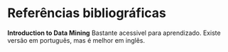# Referências bibliográficas

**Introduction to Data Mining**
Bastante acessivel para aprendizado. Existe versão em português, mas é melhor em inglês.

